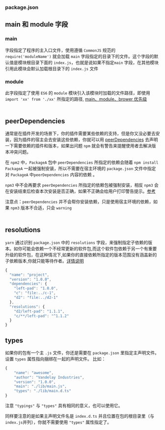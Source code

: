### package.json
## main 和 module 字段
### main
字段指定了程序的主入口文件，使用遵循 `CommonJS` 规范的 `require('moduleName')` 就会加载 `main` 字段指定的目录下的文件。这个字段的默认值是模块根目录下面的 `index.js`，也就是说如果不指定`main` 字段，在其他模块引用此模块会默认加载根目录下的 `index.js` 文件

### module
此字段指定了使用 `ES6` 的 `module` 模块引入该模块时加载的文件路径，即使用 `import 'xx' from './xx'` 所指定的路径, [main、module、brower 优先级](https://github.com/SunshowerC/blog/issues/8)
<div style='margin-top: 50px'></div>


## peerDependencies
通常是在插件开发的场景下，你的插件需要某些依赖的支持，但是你又没必要去安装，因为插件的宿主会去安装这些依赖，你就可以用 [peerDependencies](https://arayzou.com/2016/06/23/peerDependencies%E4%BB%8B%E7%BB%8D%E5%8F%8A%E7%AE%80%E6%9E%90/) 去声明一下需要依赖的插件和版本，如果出问题 `npm` 就会有警告来提醒使用者去解决版本冲突问题。<br>

在 `npm2` 中，`PackageA` 包中 `peerDependencies` 所指定的依赖会随着 `npm install PackageA` 一起被强制安装，所以不需要在宿主环境的 `package.json` 文件中指定对 `PackageA` 中`peerDependencies` 内容的依赖 。<br>

`npm3` 中不会再要求 `peerDependencies` 所指定的依赖包被强制安装，相反 `npm3` 会在安装结束后检查本次安装是否正确，如果不正确会给用户打印警告提示。[参考](https://www.cnblogs.com/wonyun/p/9692476.html)<br>

注意点：`peerDependencies` 并不会帮你安装依赖，只是使用宿主环境的依赖，如果 `npm3` 版本不合适，只会 `warning`
<div style='margin-top: 50px'></div>


## resolutions
`yarn` 通过识别 `package.json` 中的 `resolutions` 字段，来强制指定子依赖的版本。如你可能会依赖一个不经常更新的软件包,而这个软件包依赖于另一个有重要升级的软件包，在这种情况下,如果你的直接依赖所指定的版本范围没有涵盖新的子依赖版本,你就只能等待作者。[详情说明](https://runebook.dev/zh-CN/docs/yarn/selective-version-resolutions)

```js
{
  "name": "project",
  "version": "1.0.0",
  "dependencies": {
    "left-pad": "1.0.0",
    "c": "file:../c-1",
    "d2": "file:../d2-1"
  },
  "resolutions": {
    "d2/left-pad": "1.1.1",
    "c/**/left-pad": "^1.1.2"
  }
}
```

## types

如果你的包有一个主 `.js` 文件，你还是需要在 `package.json` 里指定主声明文件。 设置 `types` 属性指向捆绑在一起的声明文件。 比如：

```js
{
    "name": "awesome",
    "author": "Vandelay Industries",
    "version": "1.0.0",
    "main": "./lib/main.js",
    "types": "./lib/main.d.ts"
}
```
注意 `"typings"` 与 `"types"` 具有相同的意义，也可以使用它。

同样要注意的是如果主声明文件名是 `index.d.ts` 并且位置在包的根目录里（与`index.js`并列），你就不需要使用 `"types"` 属性指定了。
